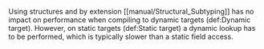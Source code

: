 Using structures and by extension [[manual/Structural_Subtyping]] has no impact on performance when compiling to dynamic targets (def:Dynamic target). However, on static targets (def:Static target) a dynamic lookup has to be performed, which is typically slower than a static field access.